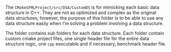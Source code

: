 The `CMakeSFMLProject/src/DSA/CustomDS` is for mimicking each basic data structure in C++. They are not as optimized and complex as the original data structures; however, the purpose of this folder is to be able to use any data structure easily when I'm solving a problem involving a data structure.

The folder contains sub folders for each data structure. Each folder contain custom cmake project files, one single header file for the entire data structure logic, one `cpp` executable and if necessary, benchmark header file. 
